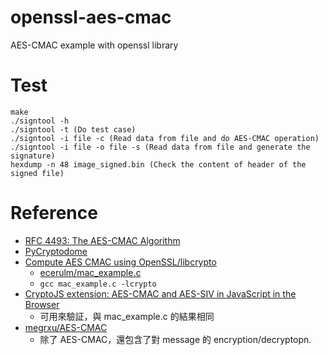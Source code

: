# openssl-aes-cmac
AES-CMAC example with openssl library

# Test
    make
    ./signtool -h
    ./signtool -t (Do test case)
    ./signtool -i file -c (Read data from file and do AES-CMAC operation)
    ./signtool -i file -o file -s (Read data from file and generate the signature)
    hexdump -n 48 image_signed.bin (Check the content of header of the signed file)

# Reference
* [RFC 4493: The AES-CMAC Algorithm](https://www.rfc-editor.org/rfc/rfc4493)
* [PyCryptodome](https://pycryptodome.readthedocs.io/en/latest/src/hash/cmac.html)
* [Compute AES CMAC using OpenSSL/libcrypto](http://rubenlaguna.com/post/2015-02-05-compute-aes-cmac-using-openssl-slash-libcrypto/)
  * [ecerulm/mac_example.c](https://gist.github.com/ecerulm/90653daf2b808aea0837)
  * `gcc mac_example.c -lcrypto`
* [CryptoJS extension: AES-CMAC and AES-SIV in JavaScript in the Browser](https://artjomb.github.io/cryptojs-extension/)
  * 可用來驗証，與 mac_example.c 的結果相同
* [megrxu/AES-CMAC](https://github.com/megrxu/AES-CMAC)
  * 除了 AES-CMAC，還包含了對 message 的 encryption/decryptopn.
